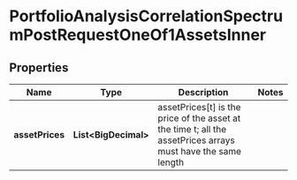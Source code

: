 

# PortfolioAnalysisCorrelationSpectrumPostRequestOneOf1AssetsInner


## Properties

| Name | Type | Description | Notes |
|------------ | ------------- | ------------- | -------------|
|**assetPrices** | **List&lt;BigDecimal&gt;** | assetPrices[t] is the price of the asset at the time t; all the assetPrices arrays must have the same length |  |



